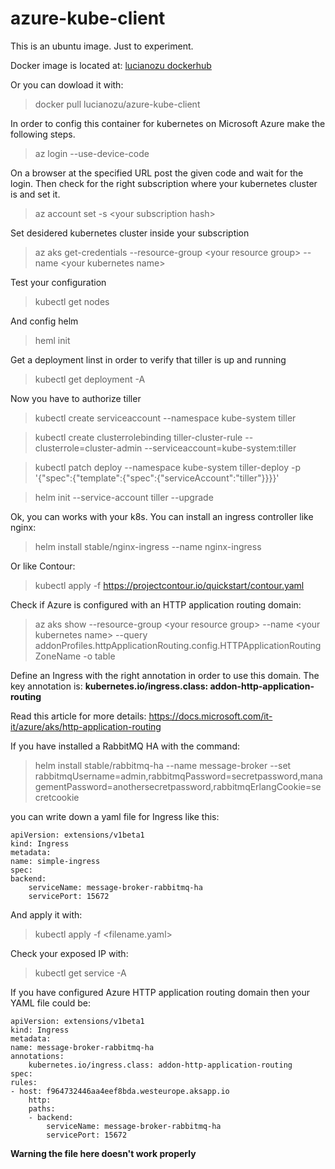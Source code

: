 # azure-kube-client

This is an ubuntu image. Just to experiment.

Docker image is located at:
[lucianozu dockerhub](https://hub.docker.com/r/lucianozu/azure-kube-client/)

Or you can dowload it with:

> docker pull lucianozu/azure-kube-client

In order to config this container for kubernetes on Microsoft Azure make the following steps.

> az login --use-device-code

On a browser at the specified URL post the given code and wait for the login. Then check for the right subscription where your kubernetes cluster is and set it.

> az account set -s \<your subscription hash\>

Set desidered kubernetes cluster inside your subscription

> az aks get-credentials --resource-group \<your resource group\> --name \<your kubernetes name\>

Test your configuration

> kubectl get nodes

And config helm

> heml init

Get a deployment linst in order to verify that tiller is up and running

> kubectl get deployment -A

Now you have to authorize tiller

> kubectl create serviceaccount --namespace kube-system tiller

> kubectl create clusterrolebinding tiller-cluster-rule --clusterrole=cluster-admin --serviceaccount=kube-system:tiller

> kubectl patch deploy --namespace kube-system tiller-deploy -p '{"spec":{"template":{"spec":{"serviceAccount":"tiller"}}}}'      

> helm init --service-account tiller --upgrade

Ok, you can works with your k8s. You can install an ingress controller like nginx:
> helm install stable/nginx-ingress --name nginx-ingress

Or like Contour:
> kubectl apply -f https://projectcontour.io/quickstart/contour.yaml

Check if Azure is configured with an HTTP application routing domain:
> az aks show --resource-group \<your resource group\> --name \<your kubernetes name\> --query addonProfiles.httpApplicationRouting.config.HTTPApplicationRoutingZoneName -o table

Define an Ingress with the right annotation in order to use this domain. The key annotation is:
**kubernetes.io/ingress.class: addon-http-application-routing**

Read this article for more details:
https://docs.microsoft.com/it-it/azure/aks/http-application-routing


If you have installed a RabbitMQ HA with the command:
> helm install stable/rabbitmq-ha --name message-broker  --set rabbitmqUsername=admin,rabbitmqPassword=secretpassword,managementPassword=anothersecretpassword,rabbitmqErlangCookie=secretcookie

you can write down a yaml file for Ingress like this:

    apiVersion: extensions/v1beta1
    kind: Ingress
    metadata:
    name: simple-ingress
    spec:
    backend:
        serviceName: message-broker-rabbitmq-ha
        servicePort: 15672

And apply it with:
> kubectl apply -f \<filename.yaml\>

Check your exposed IP with:
> kubectl get service -A

If you have configured Azure HTTP application routing domain then your YAML file could be:

    apiVersion: extensions/v1beta1
    kind: Ingress
    metadata:
    name: message-broker-rabbitmq-ha
    annotations:
        kubernetes.io/ingress.class: addon-http-application-routing
    spec:
    rules:
    - host: f964732446aa4eef8bda.westeurope.aksapp.io
        http:
        paths:
        - backend:
            serviceName: message-broker-rabbitmq-ha
            servicePort: 15672

**Warning the file here doesn't work properly**

